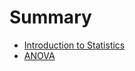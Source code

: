 # Summary

* [Introduction to Statistics](chapters/IntroStats/IntroStats.md)
* [ANOVA](chapters/anova/anova.md)

